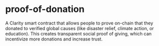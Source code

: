 # proof-of-donation
 A Clarity smart contract that allows people to prove on-chain that they donated to verified global causes (like disaster relief, climate action, or education). This creates transparent social proof of giving, which can incentivize more donations and increase trust.
